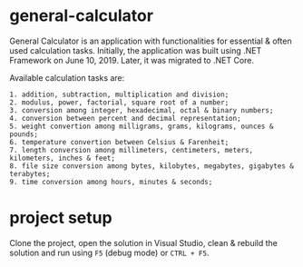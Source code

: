 # general-calculator

General Calculator is an application with functionalities for essential & often used calculation tasks. Initially, the application was built using .NET Framework on June 10, 2019. Later, it was migrated to .NET Core.

Available calculation tasks are:

	1. addition, subtraction, multiplication and division;
	2. modulus, power, factorial, square root of a number;
	3. conversion among integer, hexadecimal, octal & binary numbers;
	4. conversion between percent and decimal representation;
	5. weight convertion among milligrams, grams, kilograms, ounces & pounds;
	6. temperature convertion between Celsius & Farenheit;
	7. length conversion among millimeters, centimeters, meters, kilometers, inches & feet;
	8. file size conversion among bytes, kilobytes, megabytes, gigabytes & terabytes;
	9. time conversion among hours, minutes & seconds;


# project setup

Clone the project, open the solution in Visual Studio, clean & rebuild the solution and run using `F5` (debug mode) or `CTRL + F5`.
